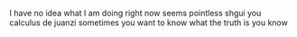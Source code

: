 I have no idea what I am doing right now seems pointless
shgui you calculus de juanzi
sometimes you want to know what the truth is you know
